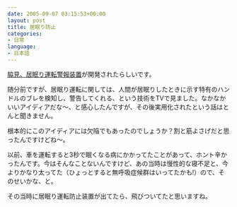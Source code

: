 ```yaml
---
date: 2005-09-07 03:15:53+00:00
layout: post
title: 居眠り防止
categories:
- 日常
language:
- 日本語
---
```


[脇見、居眠り運転警報装置](http://japan.cnet.com/news/ent/story/0,2000047623,20086993,00.htm)が開発されたらしいです。

随分前ですが、居眠り運転に関しては、人間が居眠りしたときに示す特有のハンドルのブレを検知し、警告してくれる、という技術をTVで見ました。なかなかいいアイディアだな～、と感心したんですが、その後実用化されたという話はとんと聞きません。

根本的にこのアイディアには欠陥でもあったのでしょうか？割と筋よさげだと思ったんですけどね～。

以前、車を運転すると3秒で眠くなる病にかかってたことがあって、ホント辛かったんです。今はそんなことないんですけど、あの当時は慢性的な寝不足と、今よりかなり太ってた（ひょっとすると無呼吸症候群はいってたかも!）ので、そのせいかな、と。

その当時に居眠り運転防止装置が出てたら、飛びついてたと思いますね。
